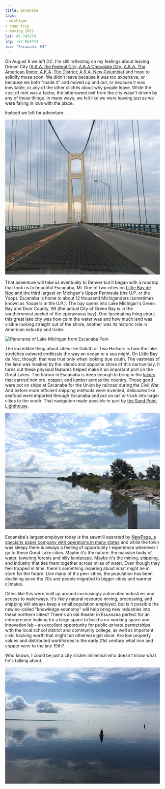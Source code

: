```yaml
---
title: Escanaba
tags:
- michigan
- road trip
- moving 2015
lat: 45.745278
lng: -87.064444
loc: "Escanaba, MI"
---
```

On August 6 we left DC. I'm still reflecting on my feelings about leaving Dream City [(A.K.A. the Federal City; A.K.A Chocolate City; A.K.A. The American Rome; A.K.A. The District; A.K.A. New Columbia)](https://en.wikipedia.org/wiki/Nicknames_of_Washington,_D.C.) and hope to solidify those soon. We didn't leave because it was too expensive, or because we both "made it" and moved up and out, or because it was inevitable, or any of the other clichés about why people leave. While the cost of rent was a factor, the bittersweet exit from the city wasn't driven by any of those things. In many ways, we felt like we were leaving just as we were falling in love with the place.

Instead we left for adventure.

![Mackinac bridge: adventure begins up north](/assets/images/mackinac.jpg)

That adventure will take us eventually to Denver but it began with a roadtrip that took us to beautiful Escanaba, MI. One of two cities on [Little Bay de Noc](https://en.wikipedia.org/wiki/Little_Bay_de_Noc) and the third largest on Michgan's Upper Peninsula (the U.P. or the Yoop). Escanaba is home to about 12 thousand Michiganders (sometimes known as Yoopers in the U.P.). The bay opens into Lake Michigan's Green Bay and Door County, WI (the actual City of Green Bay is in the southernmost pocket of the eponymous bay). One fascinating thing about this great lake city was how calm the water was and how much land was visible looking straight out of the shore, another was its historic role in American industry and trade.

![Panorama of Lake Michigan from Escanaba Park](/assets/images/escanaba.jpg)

The incredible thing about cities like Duluth or Two Harbors is how the lake stretches outward endlessly the way an ocean or a sea might. On Little Bay de Noc, though, that was true only when looking due south. The vastness of the lake was masked by the islands and opposite shore of this narrow bay. It turns out these physical features helped make it an important port on the Great Lakes. The harbor in Escanaba is deep enough to bring in the [lakers](https://en.wikipedia.org/wiki/Lake_freighter) that carried iron ore, copper, and lumber across the country. Those good were put on ships at Escanaba for the Union by railroad during the Civil War. And before more efficient shipping methods were invented, delicacies like seafood were imported through Escanaba and put on rail or truck into larger cities to the south. That navigation made possible in part by [the Sand Point Lighthouse](http://www.deltahistorical.org/lighthouse.htm).

![Sand Point Lighthouse: It stood on rocky (or in this case sandy) shores and kept the beaches shipwreck free.](/assets/images/escanaba-lighthouse.jpg)

Escanaba's largest employer today is the sawmill operated by [NewPage, a specialty paper company with operations in many states](https://en.wikipedia.org/wiki/NewPage) and while the town was sleepy there is always a feeling of opportunity I experience whenever I go to these Great Lake cities. Maybe it's the nature: the massive body of water, towering forests and hilly landscape. Maybe it's the mining, shipping, and industry that ties them together across miles of water. Even though they feel trapped in time, there's something inspiring about what might be in store for the future. Like many of it's peer cities, the population has been declining since the 70s and people migrated to bigger cities and warmer climates.

Cities like this were built up around increasingly automated industries and access to waterways. It's likely natural resource mining, processing, and shipping will always keep a small population employed, but is it possible the new so-called "knowledge economy" will help bring new industries into these northern cities? There's an old theater in Escanaba perfect for an entrepreneur looking for a large space to build a co-working space and innovation lab – an excellent opportunity for public-private partnerships with the local school district and community college, as well as important civic hacking worth that might not otherwise get done. Are low property values and distributed workforces to the early 21st century what iron and copper were to the late 19th?

Who knows, I could be just a city slicker millennial who doesn't know what he's talking about.

![Sailboats headed south into Green Bay](/assets/images/green-bay-bound.jpg)
